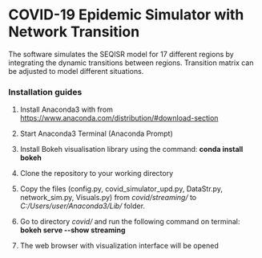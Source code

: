 # COVID-19 Epidemic Simulator with Network Transition

The software simulates the SEQISR model for 17 different regions by integrating the dynamic transitions between regions. 
Transition matrix can be adjusted to model different situations.


### Installation guides


1) Install Anaconda3 with from https://www.anaconda.com/distribution/#download-section

2) Start Anaconda3 Terminal (Anaconda Prompt)

3) Install Bokeh visualisation library using the command: **conda install bokeh**

4) Clone the repository to your working directory 

5) Copy the files (config.py, covid_simulator_upd.py, DataStr.py, network_sim.py, Visuals.py) from *covid/streaming/* to *C:/Users/user/Anaconda3/Lib/* folder.

6) Go to directory *covid/* and run the following command on terminal: **bokeh serve --show streaming**

7) The web browser with visualization interface will be opened
